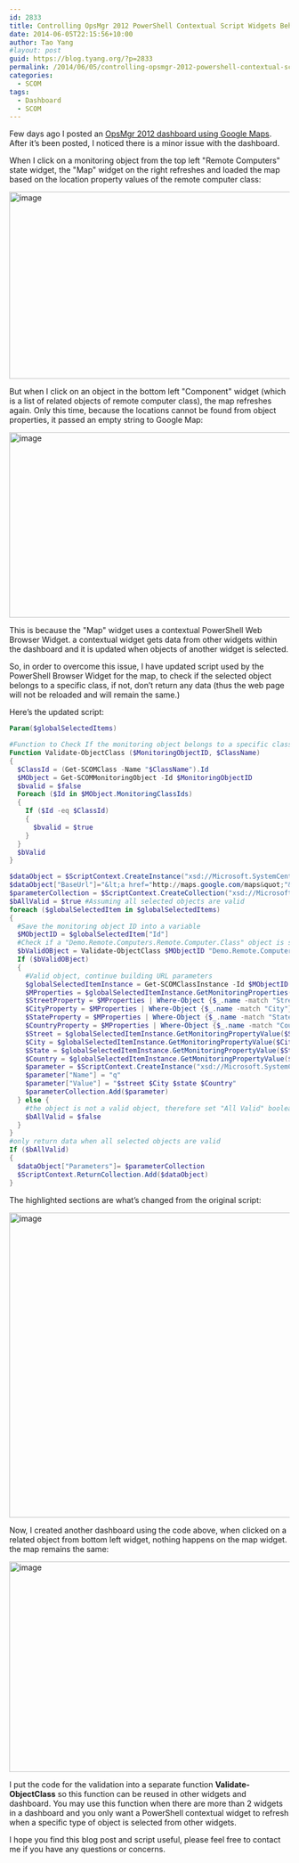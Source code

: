 ```yaml
---
id: 2833
title: Controlling OpsMgr 2012 PowerShell Contextual Script Widgets Behaviour
date: 2014-06-05T22:15:56+10:00
author: Tao Yang
#layout: post
guid: https://blog.tyang.org/?p=2833
permalink: /2014/06/05/controlling-opsmgr-2012-powershell-contextual-script-widgets-behaviour/
categories:
  - SCOM
tags:
  - Dashboard
  - SCOM
---
```

Few days ago I posted an <a href="https://blog.tyang.org/2014/05/24/opsmgr-dashboard-fun-google-maps/">OpsMgr 2012 dashboard using Google Maps</a>. After it’s been posted, I noticed there is a minor issue with the dashboard.

When I click on a monitoring object from the top left "Remote Computers" state widget, the "Map" widget on the right refreshes and loaded the map based on the location property values of the remote computer class:

<a href="https://blog.tyang.org/wp-content/uploads/2014/06/image.png"><img style="display: inline; border: 0px;" title="image" src="https://blog.tyang.org/wp-content/uploads/2014/06/image_thumb.png" alt="image" width="562" height="336" border="0" /></a>

But when I click on an object in the bottom left "Component" widget (which is a list of related objects of remote computer class), the map refreshes again. Only this time, because the locations cannot be found from object properties, it passed an empty string to Google Map:

<a href="https://blog.tyang.org/wp-content/uploads/2014/06/image1.png"><img style="display: inline; border: 0px;" title="image" src="https://blog.tyang.org/wp-content/uploads/2014/06/image_thumb1.png" alt="image" width="556" height="333" border="0" /></a>

This is because the "Map" widget uses a contextual PowerShell Web Browser Widget. a contextual widget gets data from other widgets within the dashboard and it is updated when objects of another widget is selected.

So, in order to overcome this issue, I have updated script used by the PowerShell Browser Widget for the map, to check if the selected object belongs to a specific class, if not, don’t return any data (thus the web page will not be reloaded and will remain the same.)

Here’s the updated script:

```powershell
Param($globalSelectedItems)

#Function to Check If the monitoring object belongs to a specific class
Function Validate-ObjectClass ($MonitoringObjectID, $ClassName)
{
  $ClassId = (Get-SCOMClass -Name "$ClassName").Id
  $MObject = Get-SCOMMonitoringObject -Id $MonitoringObjectID
  $bvalid = $false
  Foreach ($Id in $MObject.MonitoringClassIds)
  {
    If ($Id -eq $ClassId)
    {
      $bvalid = $true
    }
  }
  $bValid
}

$dataObject = $ScriptContext.CreateInstance("xsd://Microsoft.SystemCenter.Visualization.Component.Library!Microsoft.SystemCenter.Visualization.Component.Library.WebBrowser.Schema/Request")
$dataObject["BaseUrl"]="&lt;a href="http://maps.google.com/maps&quot;"&gt;http://maps.google.com/maps"&lt;/a&gt;
$parameterCollection = $ScriptContext.CreateCollection("xsd://Microsoft.SystemCenter.Visualization.Component.Library!Microsoft.SystemCenter.Visualization.Component.Library.WebBrowser.Schema/UrlParameter[]")
$bAllValid = $true #Assuming all selected objects are valid
foreach ($globalSelectedItem in $globalSelectedItems)
{
  #Save the monitoring object ID into a variable
  $MObjectID = $globalSelectedItem["Id"]
  #Check if a "Demo.Remote.Computers.Remote.Computer.Class" object is selected
  $bValidOBject = Validate-ObjectClass $MObjectID "Demo.Remote.Computers.Remote.Computer.Class"
  If ($bValidOBject)
  {
    #Valid object, continue building URL parameters
    $globalSelectedItemInstance = Get-SCOMClassInstance -Id $MObjectID
    $MProperties = $globalSelectedItemInstance.GetMonitoringProperties()
    $StreetProperty = $MProperties | Where-Object {$_.name -match "Street"}
    $CityProperty = $MProperties | Where-Object {$_.name -match "City"}
    $StateProperty = $MProperties | Where-Object {$_.name -match "State"}
    $CountryProperty = $MProperties | Where-Object {$_.name -match "Country"}
    $Street = $globalSelectedItemInstance.GetMonitoringPropertyValue($StreetProperty)
    $City = $globalSelectedItemInstance.GetMonitoringPropertyValue($CityProperty)
    $State = $globalSelectedItemInstance.GetMonitoringPropertyValue($StateProperty)
    $Country = $globalSelectedItemInstance.GetMonitoringPropertyValue($CountryProperty)
    $parameter = $ScriptContext.CreateInstance("xsd://Microsoft.SystemCenter.Visualization.Component.Library!Microsoft.SystemCenter.Visualization.Component.Library.WebBrowser.Schema/UrlParameter")
    $parameter["Name"] = "q"
    $parameter["Value"] = "$street $City $state $Country"
    $parameterCollection.Add($parameter)
  } else {
    #the object is not a valid object, therefore set "All Valid" boolean variable to false
    $bAllValid = $false
  }
}
#only return data when all selected objects are valid
If ($bAllValid)
{
  $dataObject["Parameters"]= $parameterCollection
  $ScriptContext.ReturnCollection.Add($dataObject)
}
```

The highlighted sections are what’s changed from the original script:

<a href="https://blog.tyang.org/wp-content/uploads/2014/06/image2.png"><img style="display: inline; border: 0px;" title="image" src="https://blog.tyang.org/wp-content/uploads/2014/06/image_thumb2.png" alt="image" width="580" height="548" border="0" /></a>

Now, I created another dashboard using the code above, when clicked on a related object from bottom left widget, nothing happens on the map widget. the map remains the same:

<a href="https://blog.tyang.org/wp-content/uploads/2014/06/image3.png"><img style="display: inline; border: 0px;" title="image" src="https://blog.tyang.org/wp-content/uploads/2014/06/image_thumb3.png" alt="image" width="580" height="378" border="0" /></a>

I put the code for the validation into a separate function <strong>Validate-ObjectClass</strong> so this function can be reused in other widgets and dashboard. You may use this function when there are more than 2 widgets in a dashboard and you only want a PowerShell contextual widget to refresh when a specific type of object is selected from other widgets.

I hope you find this blog post and script useful, please feel free to contact me if you have any questions or concerns.